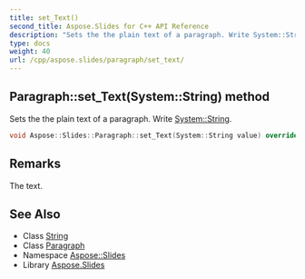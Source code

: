 ```yaml
---
title: set_Text()
second_title: Aspose.Slides for C++ API Reference
description: "Sets the the plain text of a paragraph. Write System::String."
type: docs
weight: 40
url: /cpp/aspose.slides/paragraph/set_text/
---
```

## Paragraph::set_Text(System::String) method


Sets the the plain text of a paragraph. Write [System::String](../../../system/string/).

```cpp
void Aspose::Slides::Paragraph::set_Text(System::String value) override
```

## Remarks


The text. 
## See Also

* Class [String](../../system/string/)
* Class [Paragraph](./)
* Namespace [Aspose::Slides](../)
* Library [Aspose.Slides](../../)